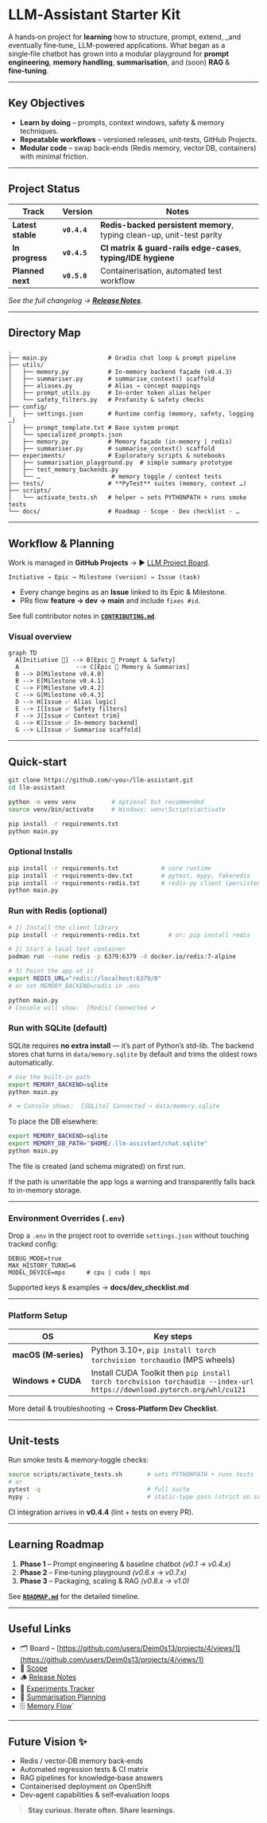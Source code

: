 # LLM‑Assistant Starter Kit

A hands‑on project for **learning** how to structure, prompt, extend, \_and eventually fine‑tune\_ LLM-powered applications.
What began as a single‑file chatbot has grown into a modular playground for **prompt engineering**, **memory handling**, **summarisation**, and (soon) **RAG** & **fine‑tuning**.

---

## Key Objectives

* **Learn by doing** – prompts, context windows, safety & memory techniques.
* **Repeatable workflows** – versioned releases, unit‑tests, GitHub Projects.
* **Modular code** – swap back‑ends (Redis memory, vector DB, containers) with minimal friction.

---

## Project Status

| Track             | Version      | Notes                                                                                                       |
| ----------------- | ------------ | ----------------------------------------------------------------------------------------------------------- |
| **Latest stable** | **`v0.4.4`** | **Redis-backed persistent memory**, typing clean-up, unit-test parity                                       |
| **In progress**   | **`v0.4.5`** | **CI matrix & guard-rails edge-cases**, **typing/IDE hygiene**                                         |
| **Planned next**  | **`v0.5.0`** | Containerisation, automated test workflow                                                                |

*See the full changelog → **[Release Notes](./docs/release_notes.md)**.*

---

## Directory Map

```text
.
├── main.py                 # Gradio chat loop & prompt pipeline
├── utils/
│   ├── memory.py           # In‑memory backend façade (v0.4.3)
│   ├── summariser.py       # summarise_context() scaffold
│   ├── aliases.py          # Alias → concept mappings
│   ├── prompt_utils.py     # In‑order token alias helper
│   └── safety_filters.py   # Profanity & safety checks
├── config/
│   ├── settings.json       # Runtime config (memory, safety, logging …)
│   ├── prompt_template.txt # Base system prompt
│   └── specialized_prompts.json
│   ├── memory.py           # Memory façade (in-memory | redis)
│   ├── summariser.py       # summarise_context() scaffold
├── experiments/            # Exploratory scripts & notebooks
│   ├── summarisation_playground.py  # simple summary prototype
│   ├── test_memory_backends.py
│   └── …                    # memory toggle / context tests
├── tests/                  # **PyTest** suites (memory, context …)
├── scripts/
│   └── activate_tests.sh   # helper → sets PYTHONPATH + runs smoke tests
└── docs/                   # Roadmap · Scope · Dev checklist · …
```

---

## Workflow & Planning

Work is managed in **GitHub Projects** → ▶ [LLM Project Board](https://github.com/users/Deim0s13/projects/4/views/1).

```
Initiative → Epic → Milestone (version) → Issue (task)
```

* Every change begins as an **Issue** linked to its Epic & Milestone.
* PRs flow **feature → dev → main** and include `fixes #id`.

See full contributor notes in **[`CONTRIBUTING.md`](./docs/CONTRIBUTING.md)**.

### Visual overview

```mermaid
graph TD
  A[Initiative 🧭] --> B[Epic 📂 Prompt & Safety]
  A                --> C[Epic 📂 Memory & Summaries]
  B --> D[Milestone v0.4.0]
  B --> E[Milestone v0.4.1]
  C --> F[Milestone v0.4.2]
  C --> G[Milestone v0.4.3]
  D --> H[Issue ✅ Alias logic]
  E --> I[Issue ✅ Safety filters]
  F --> J[Issue ✅ Context trim]
  G --> K[Issue ✅ In-memory backend]
  G --> L[Issue ✅ Summarise scaffold]
```

---

## Quick‑start

```bash
git clone https://github.com/<you>/llm-assistant.git
cd llm-assistant

python -m venv venv          # optional but recommended
source venv/bin/activate     # Windows: venv\Scripts\activate

pip install -r requirements.txt
python main.py
```

### Optional Installs

```bash
pip install -r requirements.txt            # core runtime
pip install -r requirements-dev.txt        # pytest, mypy, fakeredis   ← optional
pip install -r requirements-redis.txt      # redis-py client (persistence)
python main.py
```

### Run with Redis (optional)

```bash
# 1) Install the client library
pip install -r requirements-redis.txt        # or: pip install redis

# 2) Start a local test container
podman run --name redis -p 6379:6379 -d docker.io/redis:7-alpine

# 3) Point the app at it
export REDIS_URL="redis://localhost:6379/0"
# or set MEMORY_BACKEND=redis in .env

python main.py
# Console will show:  [Redis] Connected ✔
```

### Run with SQLite (default)

SQLite requires **no extra install** — it’s part of Python’s std-lib.
The backend stores chat turns in `data/memory.sqlite` by default and trims the oldest rows automatically.

```bash
# Use the built-in path
export MEMORY_BACKEND=sqlite
python main.py

# ➜ Console shows:  [SQLite] Connected → data/memory.sqlite
```

To place the DB elsewhere:

```bash
export MEMORY_BACKEND=sqlite
export MEMORY_DB_PATH="$HOME/.llm-assistant/chat.sqlite"
python main.py
```

The file is created (and schema migrated) on first run.

If the path is unwritable the app logs a warning and transparently falls back to in-memory storage.

---

### Environment Overrides (`.env`)

Drop a `.env` in the project root to override `settings.json`
without touching tracked config:

```env
DEBUG_MODE=true
MAX_HISTORY_TURNS=6
MODEL_DEVICE=mps      # cpu | cuda | mps
```

Supported keys & examples → **docs/dev\_checklist.md**

---

### Platform Setup

| OS                   | Key steps                                                                                                               |
| -------------------- | ----------------------------------------------------------------------------------------------------------------------- |
| **macOS (M‑series)** | Python 3.10+, `pip install torch torchvision torchaudio` (MPS wheels)                                                   |
| **Windows + CUDA**   | Install CUDA Toolkit then `pip install torch torchvision torchaudio --index-url https://download.pytorch.org/whl/cu121` |

More detail & troubleshooting → **Cross‑Platform Dev Checklist**.

---

## Unit‑tests

Run smoke tests & memory‑toggle checks:

```bash
source scripts/activate_tests.sh       # sets PYTHONPATH + runs tests
# or
pytest -q                              # full suite
mypy .                                 # static-type pass (strict on src)
```

CI integration arrives in **v0.4.4** (lint + tests on every PR).

---

## Learning Roadmap

1. **Phase 1** – Prompt engineering & baseline chatbot *(v0.1 → v0.4.x)*
2. **Phase 2** – Fine‑tuning playground *(v0.6.x → v0.7.x)*
3. **Phase 3** – Packaging, scaling & RAG *(v0.8.x → v1.0)*

See **[`ROADMAP.md`](./docs/roadmap.md)** for the detailed timeline.

---

## Useful Links

* 🗂 Board – [https://github.com/users/Deim0s13/projects/4/views/1](https://github.com/users/Deim0s13/projects/4/views/1)
* 📑 [Scope](./docs/scope.md)
* 🪵 [Release Notes](./docs/release_notes.md)
* 🔬 [Experiments Tracker](./docs/experiments_tracker.md)
* 📝 [Summarisation Planning](./docs/summarisation_planning.md)
* 🗄️ [Memory Flow](./docs/memory_flow.md)`

---

## Future Vision ✨

* Redis / vector‑DB memory back‑ends
* Automated regression tests & CI matrix
* RAG pipelines for knowledge‑base answers
* Containerised deployment on OpenShift
* Dev‑agent capabilities & self‑evaluation loops

> **Stay curious. Iterate often. Share learnings.**
